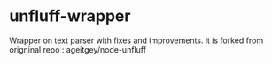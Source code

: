 # unfluff-wrapper

Wrapper on text parser with fixes and improvements. it is forked from origninal repo : ageitgey/node-unfluff